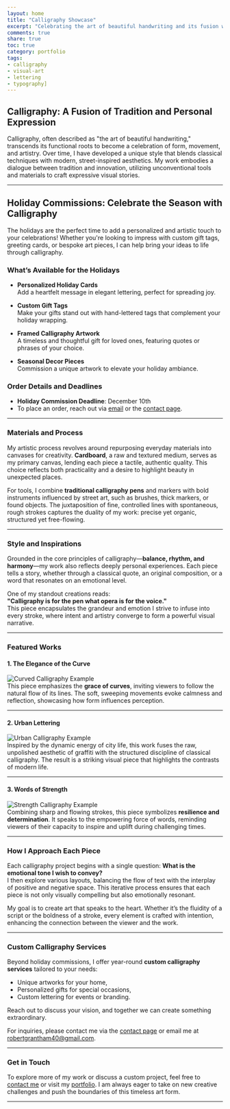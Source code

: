 ```yaml
---  
layout: home  
title: "Calligraphy Showcase"  
excerpt: "Celebrating the art of beautiful handwriting and its fusion with personal expression."  
comments: true  
share: true  
toc: true  
category: portfolio  
tags: 
- calligraphy
- visual-art
- lettering
- typography]  
---  
```


## Calligraphy: A Fusion of Tradition and Personal Expression  

Calligraphy, often described as "the art of beautiful handwriting," transcends its functional roots to become a celebration of form, movement, and artistry. Over time, I have developed a unique style that blends classical techniques with modern, street-inspired aesthetics. My work embodies a dialogue between tradition and innovation, utilizing unconventional tools and materials to craft expressive visual stories.  

---

## **Holiday Commissions: Celebrate the Season with Calligraphy**  

The holidays are the perfect time to add a personalized and artistic touch to your celebrations! Whether you're looking to impress with custom gift tags, greeting cards, or bespoke art pieces, I can help bring your ideas to life through calligraphy.  

### **What’s Available for the Holidays**  

- **Personalized Holiday Cards**  
  Add a heartfelt message in elegant lettering, perfect for spreading joy.  
   
- **Custom Gift Tags**  
  Make your gifts stand out with hand-lettered tags that complement your holiday wrapping.  

- **Framed Calligraphy Artwork**  
  A timeless and thoughtful gift for loved ones, featuring quotes or phrases of your choice.  

- **Seasonal Decor Pieces**  
  Commission a unique artwork to elevate your holiday ambiance.  

### **Order Details and Deadlines**  

- **Holiday Commission Deadline**: December 10th  
- To place an order, reach out via [email](mailto:robertgrantham40@gmail.com) or the [contact page](../contact).  

---

### Materials and Process  

My artistic process revolves around repurposing everyday materials into canvases for creativity. **Cardboard**, a raw and textured medium, serves as my primary canvas, lending each piece a tactile, authentic quality. This choice reflects both practicality and a desire to highlight beauty in unexpected places.  

For tools, I combine **traditional calligraphy pens** and markers with bold instruments influenced by street art, such as brushes, thick markers, or found objects. The juxtaposition of fine, controlled lines with spontaneous, rough strokes captures the duality of my work: precise yet organic, structured yet free-flowing.  

---

### Style and Inspirations  

Grounded in the core principles of calligraphy—**balance, rhythm, and harmony**—my work also reflects deeply personal experiences. Each piece tells a story, whether through a classical quote, an original composition, or a word that resonates on an emotional level.  

One of my standout creations reads:  
**"Calligraphy is for the pen what opera is for the voice."**  
This piece encapsulates the grandeur and emotion I strive to infuse into every stroke, where intent and artistry converge to form a powerful visual narrative.  

---

### Featured Works  

#### **1. The Elegance of the Curve**  
![Curved Calligraphy Example](assets/images/elegant_calligraphy.png)  
This piece emphasizes the **grace of curves**, inviting viewers to follow the natural flow of its lines. The soft, sweeping movements evoke calmness and reflection, showcasing how form influences perception.  

---  

#### **2. Urban Lettering**  
![Urban Calligraphy Example](assets/images/urban_calligraphy.png)  
Inspired by the dynamic energy of city life, this work fuses the raw, unpolished aesthetic of graffiti with the structured discipline of classical calligraphy. The result is a striking visual piece that highlights the contrasts of modern life.  

---  

#### **3. Words of Strength**  
![Strength Calligraphy Example](assets/images/strength_calligraphy.png)  
Combining sharp and flowing strokes, this piece symbolizes **resilience and determination**. It speaks to the empowering force of words, reminding viewers of their capacity to inspire and uplift during challenging times.  

---

### How I Approach Each Piece  

Each calligraphy project begins with a single question: **What is the emotional tone I wish to convey?**  
I then explore various layouts, balancing the flow of text with the interplay of positive and negative space. This iterative process ensures that each piece is not only visually compelling but also emotionally resonant.  

My goal is to create art that speaks to the heart. Whether it’s the fluidity of a script or the boldness of a stroke, every element is crafted with intention, enhancing the connection between the viewer and the work.  

---

### Custom Calligraphy Services  

Beyond holiday commissions, I offer year-round **custom calligraphy services** tailored to your needs:  
- Unique artworks for your home,  
- Personalized gifts for special occasions,  
- Custom lettering for events or branding.  

Reach out to discuss your vision, and together we can create something extraordinary.  

For inquiries, please contact me via the [contact page](../contact) or email me at [robertgrantham40@gmail.com](mailto:robertgrantham40@gmail.com).  

---

### Get in Touch  

To explore more of my work or discuss a custom project, feel free to [contact me](../contact) or visit my [portfolio](../portfolio). I am always eager to take on new creative challenges and push the boundaries of this timeless art form.  

---
